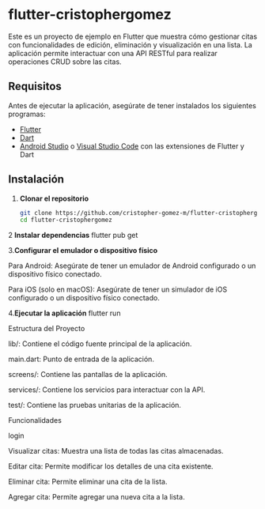 # flutter-cristophergomez

Este es un proyecto de ejemplo en Flutter que muestra cómo gestionar citas con funcionalidades de edición, eliminación y visualización en una lista. La aplicación permite interactuar con una API RESTful para realizar operaciones CRUD sobre las citas.

## Requisitos

Antes de ejecutar la aplicación, asegúrate de tener instalados los siguientes programas:

- [Flutter](https://flutter.dev/docs/get-started/install)
- [Dart](https://dart.dev/get-dart)
- [Android Studio](https://developer.android.com/studio) o [Visual Studio Code](https://code.visualstudio.com/) con las extensiones de Flutter y Dart

## Instalación

1. **Clonar el repositorio**

   ```bash
   git clone https://github.com/cristopher-gomez-m/flutter-cristophergomez.git
   cd flutter-cristophergomez

2 **Instalar dependencias**
flutter pub get

3.**Configurar el emulador o dispositivo físico**

Para Android: Asegúrate de tener un emulador de Android configurado o un dispositivo físico conectado.

Para iOS (solo en macOS): Asegúrate de tener un simulador de iOS configurado o un dispositivo físico conectado.

4.**Ejecutar la aplicación**
flutter run


Estructura del Proyecto

lib/: Contiene el código fuente principal de la aplicación.

main.dart: Punto de entrada de la aplicación.

screens/: Contiene las pantallas de la aplicación.

services/: Contiene los servicios para interactuar con la API.

test/: Contiene las pruebas unitarias de la aplicación.

Funcionalidades

login

Visualizar citas: Muestra una lista de todas las citas almacenadas.

Editar cita: Permite modificar los detalles de una cita existente.

Eliminar cita: Permite eliminar una cita de la lista.

Agregar cita: Permite agregar una nueva cita a la lista.
